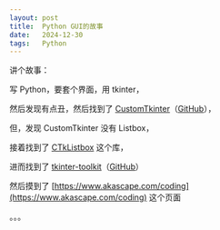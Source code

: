 ```yaml
---
layout: post
title:  Python GUI的故事
date:   2024-12-30
tags:   Python
---
```


讲个故事：

写 Python，要套个界面，用 tkinter，

然后发现有点丑，然后找到了 [CustomTkinter](https://customtkinter.tomschimansky.com/)（[GitHub](https://github.com/TomSchimansky/CustomTkinter)），

但，发现 CustomTkinter 没有 Listbox，

接着找到了 [CTkListbox](https://github.com/Akascape/CTkListbox) 这个库，

进而找到了 [tkinter-toolkit](https://akascape.github.io/tkinter-toolkit/)（[GitHub](https://github.com/Akascape/tkinter-toolkit)）

然后摸到了 [https://www.akascape.com/coding](https://www.akascape.com/coding) 这个页面

。。。